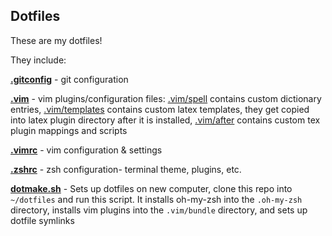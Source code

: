 ## Dotfiles

These are my dotfiles!

They include:

**[.gitconfig](.gitconfig)** - git configuration

**[.vim](.vim)** - vim plugins/configuration files:
[.vim/spell](.vim/spell) contains custom dictionary entries,
[.vim/templates](.vim/templates) contains custom latex templates, they get copied into latex plugin directory after it is installed,
[.vim/after](.vim/after/ftplugin) contains custom tex plugin mappings and scripts


**[.vimrc](.vimrc)** - vim configuration & settings

**[.zshrc](.zshrc)** - zsh configuration- terminal theme, plugins, etc.

**[dotmake.sh](dotmake.sh)** - Sets up dotfiles on new computer, clone this repo into `~/dotfiles` and run this script. It installs oh-my-zsh into the `.oh-my-zsh` directory, installs vim plugins into the `.vim/bundle` directory, and sets up dotfile symlinks


